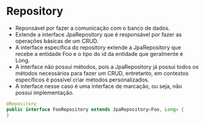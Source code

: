 # Repository
- Reponsável por fazer a comunicação com o banco de dados.
- Extende a interface JpaRepository que é responsável por fazer as operações básicas de um CRUD.
- A interface específica do repository extende a JpaRepository que recebe a entidade Foo e o tipo do id da entidade que geralmente é Long.
- A interface não possui métodos, pois a JpaRepository já possui todos os métodos necessários para fazer um CRUD, entretanto, em contextos específicos é possível criar métodos personalizados.
- A interface nesse caso é uma interface de marcação, ou seja, não possui implementação.

```java
@Repository
public interface FooRepository extends JpaRepository<Foo, Long> {
}
```
